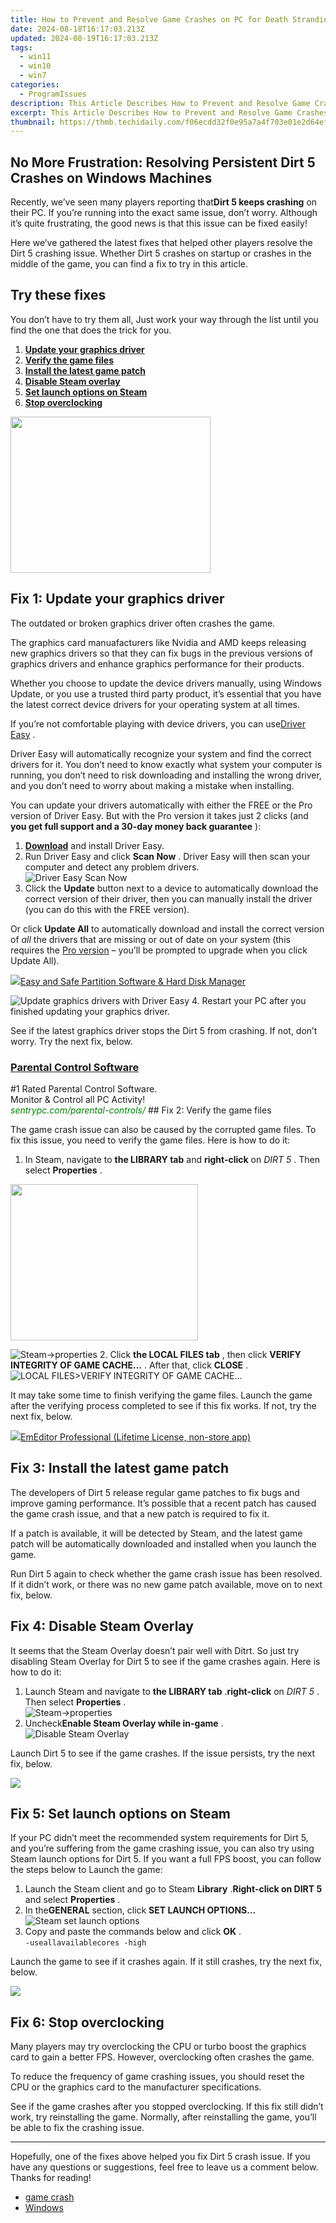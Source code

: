 ```yaml
---
title: How to Prevent and Resolve Game Crashes on PC for Death Stranding Players
date: 2024-08-18T16:17:03.213Z
updated: 2024-08-19T16:17:03.213Z
tags:
  - win11
  - win10
  - win7
categories:
  - ProgramIssues
description: This Article Describes How to Prevent and Resolve Game Crashes on PC for Death Stranding Players
excerpt: This Article Describes How to Prevent and Resolve Game Crashes on PC for Death Stranding Players
thumbnail: https://thmb.techidaily.com/f06ecdd32f0e95a7a4f703e01e2d64ef66252665cb47e60c44797d0e0a016c7b.jpg
---
```


## No More Frustration: Resolving Persistent Dirt 5 Crashes on Windows Machines

Recently, we’ve seen many players reporting that**Dirt 5 keeps crashing** on their PC. If you’re running into the exact same issue, don’t worry. Although it’s quite frustrating, the good news is that this issue can be fixed easily!

 Here we’ve gathered the latest fixes that helped other players resolve the Dirt 5 crashing issue. Whether Dirt 5 crashes on startup or crashes in the middle of the game, you can find a fix to try in this article.

## Try these fixes

 You don’t have to try them all, Just work your way through the list until you find the one that does the trick for you.

1. **[Update your graphics driver](https://tools.techidaily.com/drivereasy/download/)**
2. **[Verify the game files](https://tools.techidaily.com/drivereasy/download/)**
3. **[Install the latest game patch](https://tools.techidaily.com/drivereasy/download/)**
4. **[Disable Steam overlay](https://tools.techidaily.com/drivereasy/download/)**
5. **[Set launch options on Steam](https://tools.techidaily.com/drivereasy/download/)**
6. **[Stop overclocking](https://tools.techidaily.com/drivereasy/download/)**

<!-- affiliate ads begin -->
<a href="https://zonlipartnershipprogram.pxf.io/c/5597632/1821134/17882" target="_top" id="1821134"><img src="//a.impactradius-go.com/display-ad/17882-1821134" border="0" alt="" width="320" height="250"/></a><img height="0" width="0" src="https://imp.pxf.io/i/5597632/1821134/17882" style="position:absolute;visibility:hidden;" border="0" />
<!-- affiliate ads end -->
## Fix 1: Update your graphics driver

The outdated or broken graphics driver often crashes the game.

 The graphics card manuafacturers like Nvidia and AMD keeps releasing new graphics drivers so that they can fix bugs in the previous versions of graphics drivers and enhance graphics performance for their products.

 Whether you choose to update the device drivers manually, using Windows Update, or you use a trusted third party product, it’s essential that you have the latest correct device drivers for your operating system at all times.

 If you’re not comfortable playing with device drivers, you can use[Driver Easy](https://tools.techidaily.com/drivereasy/download/) .

 Driver Easy will automatically recognize your system and find the correct drivers for it. You don’t need to know exactly what system your computer is running, you don’t need to risk downloading and installing the wrong driver, and you don’t need to worry about making a mistake when installing.

 You can update your drivers automatically with either the FREE or the Pro version of Driver Easy. But with the Pro version it takes just 2 clicks (and **you get full support and a 30-day money back guarantee** ):

1. [**Download**](https://tools.techidaily.com/drivereasy/download/) and install Driver Easy.
2. Run Driver Easy and click **Scan Now** . Driver Easy will then scan your computer and detect any problem drivers.  
![Driver Easy Scan Now](https://images.drivereasy.com/wp-content/uploads/2021/03/Driver-Easy-Scan-Now.jpg)
3. Click the **Update** button next to a device to automatically download the correct version of their driver, then you can manually install the driver (you can do this with the FREE version).  

 Or click **Update All**  to automatically download and install the correct version of _all_ the drivers that are missing or out of date on your system (this requires the [Pro version](https://tools.techidaily.com/drivereasy/download/) – you’ll be prompted to upgrade when you click Update All).  
<!-- affiliate ads begin -->
<a href="https://secure.2checkout.com/order/checkout.php?PRODS=22741618&QTY=1&AFFILIATE=108875&CART=1"><img src="https://www.diskpart.com/resource/images/index/dp-index-img-banner-people@2x.png" border="0">Easy and Safe Partition Software & Hard Disk Manager</a>
<!-- affiliate ads end -->
![Update graphics drivers with Driver Easy](https://images.drivereasy.com/wp-content/uploads/2020/09/de-update-all-rtx-3080.jpg)
4. Restart your PC after you finished updating your graphics driver.

 See if the latest graphics driver stops the Dirt 5 from crashing. If not, don’t worry. Try the next fix, below.

<!-- affiliate ads begin -->
<h3 id="200610"><a href="https://sentrypc.7eer.net/c/5597632/200610/3022">Parental Control Software</a></h3>
<span class="text-ad-content">
	#1 Rated Parental Control Software.<br/>
	Monitor & Control all PC Activity!<br/>
		<cite style="color:green">sentrypc.com/parental-controls/</cite>
	</span><img height="0" width="0" src="https://sentrypc.7eer.net/i/5597632/200610/3022" style="position:absolute;visibility:hidden;" border="0" />
<!-- affiliate ads end -->
## Fix 2: Verify the game files

 The game crash issue can also be caused by the corrupted game files. To fix this issue, you need to verify the game files. Here is how to do it:

1. In Steam, navigate to **the LIBRARY tab** and **right-click** on _DIRT 5_ . Then select **Properties** .  
<!-- affiliate ads begin -->
<a href="https://caperobbin.sjv.io/c/5597632/2006123/18460" target="_top" id="2006123"><img src="//a.impactradius-go.com/display-ad/18460-2006123" border="0" alt="" width="300" height="250"/></a><img height="0" width="0" src="https://imp.pxf.io/i/5597632/2006123/18460" style="position:absolute;visibility:hidden;" border="0" />
<!-- affiliate ads end -->
![Steam->properties](https://images.drivereasy.com/wp-content/uploads/2019/04/image-122.png)
2. Click **the LOCAL FILES tab** , then click **VERIFY INTEGRITY OF GAME CACHE…** . After that, click **CLOSE** .  
![LOCAL FILES>VERIFY INTEGRITY OF GAME CACHE...](https://images.drivereasy.com/wp-content/uploads/2019/04/image-120.png)

 It may take some time to finish verifying the game files. Launch the game after the verifying process completed to see if this fix works. If not, try the next fix, below.

<!-- affiliate ads begin -->
<a href="https://shop.emeditor.com/order/checkout.php?PRODS=4631722&QTY=1&AFFILIATE=108875&CART=1"><img src="https://www.emeditor.com/wp-content/uploads/2023/05/frontpage2-2048x588.webp" border="0">EmEditor Professional (Lifetime License, non-store app)</a>
<!-- affiliate ads end -->
## Fix 3: Install the latest game patch

 The developers of Dirt 5 release regular game patches to fix bugs and improve gaming performance. It’s possible that a recent patch has caused the game crash issue, and that a new patch is required to fix it.

 If a patch is available, it will be detected by Steam, and the latest game patch will be automatically downloaded and installed when you launch the game.

 Run Dirt 5 again to check whether the game crash issue has been resolved. If it didn’t work, or there was no new game patch available, move on to next fix, below.

## Fix 4: Disable Steam Overlay

 It seems that the Steam Overlay doesn’t pair well with Ditrt. So just try disabling Steam Overlay for Dirt 5 to see if the game crashes again. Here is how to do it:

1. Launch Steam and navigate to **the LIBRARY tab** .**right-click** on _DIRT 5_ . Then select **Properties** .  
![Steam->properties](https://images.drivereasy.com/wp-content/uploads/2019/04/image-122.png)
2. Uncheck**Enable Steam Overlay while in-game** .  
![Disable Steam Overlay](https://images.drivereasy.com/wp-content/uploads/2021/04/Disable-Steam-Overlay.jpg)

 Launch Dirt 5 to see if the game crashes. If the issue persists, try the next fix, below.

<!-- affiliate ads begin -->
<a href="https://store.movavi.com/affiliate.php?ACCOUNT=MOVAVI&AFFILIATE=108875&PATH=https%3A%2F%2Fwww.movavi.com%3FAFFILIATE%3D108875%26RESOURCE%3DMovavi%2BVideo%2BEditor%2Bbox"><img src="https://mcusercontent.com/0885a03ded3d480dca9287f12/images/6d3207fd-9f15-4c21-f0ad-59c68e6a7e2a.png" border="0"></a>
<!-- affiliate ads end -->
## Fix 5: Set launch options on Steam

 If your PC didn’t meet the recommended system requirements for Dirt 5, and you’re suffering from the game crashing issue, you can also try using Steam launch options for Dirt 5\. If you want a full FPS boost, you can follow the steps below to Launch the game:

1. Launch the Steam client and go to Steam **Library** .**Right-click on DIRT 5** and select **Properties** .
2. In the**GENERAL** section, click **SET LAUNCH OPTIONS…**  
![Steam set launch options](https://images.drivereasy.com/wp-content/uploads/2021/04/Modify-Steam-set-launch-options.jpg)
3. Copy and paste the commands below and click **OK** .  
`-useallavailablecores -high`

 Launch the game to see if it crashes again. If it still crashes, try the next fix, below.

<!-- affiliate ads begin -->
<a href="https://secure.2checkout.com/order/checkout.php?PRODS=4620780&QTY=1&AFFILIATE=108875&CART=1"><img src="https://secure.avangate.com/images/merchant/07dd4d5a72f5740ef0f035f201951476/728__90banner.jpg" border="0"></a>
<!-- affiliate ads end -->
## Fix 6: Stop overclocking

 Many players may try overclocking the CPU or turbo boost the graphics card to gain a better FPS. However, overclocking often crashes the game.

 To reduce the frequency of game crashing issues, you should reset the CPU or the graphics card to the manufacturer specifications.

 See if the game crashes after you stopped overclocking. If this fix still didn’t work, try reinstalling the game. Normally, after reinstalling the game, you’ll be able to fix the crashing issue.

---

 Hopefully, one of the fixes above helped you fix Dirt 5 crash issue. If you have any questions or suggestions, feel free to leave us a comment below. Thanks for reading!

* [game crash](https://tools.techidaily.com/drivereasy/download/)
* [Windows](https://tools.techidaily.com/drivereasy/download/)

<ins class="adsbygoogle"
     style="display:block"
     data-ad-format="autorelaxed"
     data-ad-client="ca-pub-7571918770474297"
     data-ad-slot="1223367746"></ins>



<ins class="adsbygoogle"
     style="display:block"
     data-ad-client="ca-pub-7571918770474297"
     data-ad-slot="8358498916"
     data-ad-format="auto"
     data-full-width-responsive="true"></ins>



